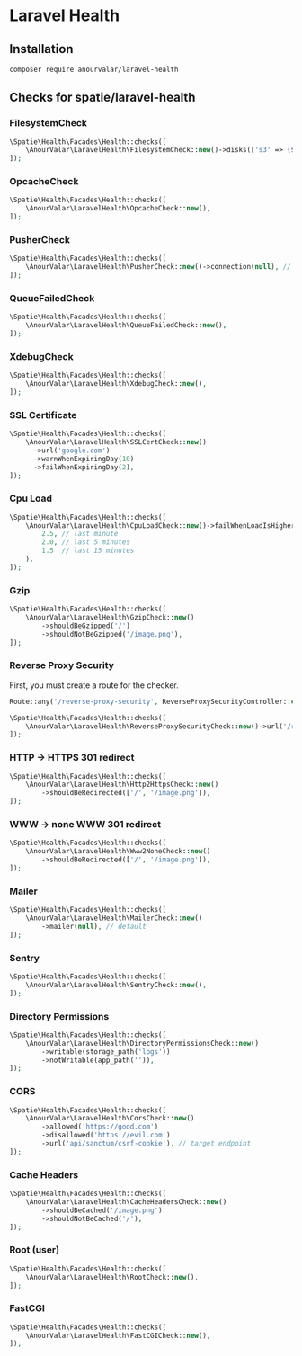 # Laravel Health

## Installation

```bash
composer require anourvalar/laravel-health
```


## Checks for spatie/laravel-health

### FilesystemCheck
```php
\Spatie\Health\Facades\Health::checks([
    \AnourValar\LaravelHealth\FilesystemCheck::new()->disks(['s3' => ($checkPublicUrl = true)]),
]);
```

### OpcacheCheck
```php
\Spatie\Health\Facades\Health::checks([
    \AnourValar\LaravelHealth\OpcacheCheck::new(),
]);
```

### PusherCheck
```php
\Spatie\Health\Facades\Health::checks([
    \AnourValar\LaravelHealth\PusherCheck::new()->connection(null), // default connection
]);
```

### QueueFailedCheck
```php
\Spatie\Health\Facades\Health::checks([
    \AnourValar\LaravelHealth\QueueFailedCheck::new(),
]);
```

### XdebugCheck
```php
\Spatie\Health\Facades\Health::checks([
    \AnourValar\LaravelHealth\XdebugCheck::new(),
]);
```

### SSL Certificate
```php
\Spatie\Health\Facades\Health::checks([
    \AnourValar\LaravelHealth\SSLCertCheck::new()
      ->url('google.com')
      ->warnWhenExpiringDay(10)
      ->failWhenExpiringDay(2),
]);
```

### Cpu Load
```php
\Spatie\Health\Facades\Health::checks([
    \AnourValar\LaravelHealth\CpuLoadCheck::new()->failWhenLoadIsHigher(
        2.5, // last minute
        2.0, // last 5 minutes
        1.5  // last 15 minutes
    ),
]);
```

### Gzip
```php
\Spatie\Health\Facades\Health::checks([
    \AnourValar\LaravelHealth\GzipCheck::new()
        ->shouldBeGzipped('/')
        ->shouldNotBeGzipped('/image.png'),
]);
```

### Reverse Proxy Security

First, you must create a route for the checker.

```php
Route::any('/reverse-proxy-security', ReverseProxySecurityController::class);
```

```php
\Spatie\Health\Facades\Health::checks([
    \AnourValar\LaravelHealth\ReverseProxySecurityCheck::new()->url('/reverse-proxy-security'),
]);
```

### HTTP -> HTTPS 301 redirect
```php
\Spatie\Health\Facades\Health::checks([
    \AnourValar\LaravelHealth\Http2HttpsCheck::new()
        ->shouldBeRedirected(['/', '/image.png']),
]);
```

### WWW -> none WWW 301 redirect
```php
\Spatie\Health\Facades\Health::checks([
    \AnourValar\LaravelHealth\Www2NoneCheck::new()
        ->shouldBeRedirected(['/', '/image.png']),
]);
```

### Mailer
```php
\Spatie\Health\Facades\Health::checks([
    \AnourValar\LaravelHealth\MailerCheck::new()
        ->mailer(null), // default
]);
```

### Sentry
```php
\Spatie\Health\Facades\Health::checks([
    \AnourValar\LaravelHealth\SentryCheck::new(),
]);
```

### Directory Permissions
```php
\Spatie\Health\Facades\Health::checks([
    \AnourValar\LaravelHealth\DirectoryPermissionsCheck::new()
        ->writable(storage_path('logs'))
        ->notWritable(app_path('')),
]);
```

### CORS
```php
\Spatie\Health\Facades\Health::checks([
    \AnourValar\LaravelHealth\CorsCheck::new()
        ->allowed('https://good.com')
        ->disallowed('https://evil.com')
        ->url('api/sanctum/csrf-cookie'), // target endpoint
]);
```

### Cache Headers
```php
\Spatie\Health\Facades\Health::checks([
    \AnourValar\LaravelHealth\CacheHeadersCheck::new()
        ->shouldBeCached('/image.png')
        ->shouldNotBeCached('/'),
]);
```

### Root (user)
```php
\Spatie\Health\Facades\Health::checks([
    \AnourValar\LaravelHealth\RootCheck::new(),
]);
```

### FastCGI
```php
\Spatie\Health\Facades\Health::checks([
    \AnourValar\LaravelHealth\FastCGICheck::new(),
]);
```
